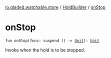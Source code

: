 [io.gladed.watchable.store](../index.md) / [HoldBuilder](index.md) / [onStop](./on-stop.md)

# onStop

`fun onStop(func: suspend () -> `[`Unit`](https://kotlinlang.org/api/latest/jvm/stdlib/kotlin/-unit/index.html)`): `[`Unit`](https://kotlinlang.org/api/latest/jvm/stdlib/kotlin/-unit/index.html)

Invoke when the hold is to be stopped.

